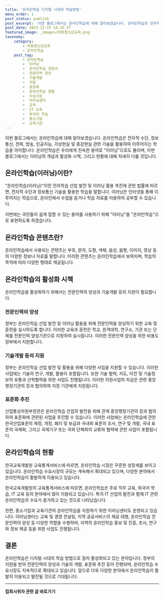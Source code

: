 ```yaml
---
title: '온라인학습 디지털 시대의 학습방법'
menu_order: 1
post_status: publish
post_excerpt: '이번 블로그에서는 온라인학습에 대해 알아보겠습니다. 온라인학습은 전자적 수단, 정보통신, 전파, 방송, 인공지능, 가상현실 및 증강현실 관련 기술을 활용하여 이루어지는 학습을 의미합니다. 온라인학습은 우리에게 친숙한 용어로  이러닝 으로도 불리며, 이번 블로그에서는 이러닝의 개념과 활성화 시책, 그리고 현황에 대해 자세히 다룰 것입니다.'
post_date: 2023-12-15 14:15:27
featured_image: _images/아동청소년교육.png
taxonomy:
    category:
        - 아동청소년교육
        - 온라인학습
    post_tag:
        - 온라인학습
        -  이러닝
        -  온라인학습 콘텐츠
        -  전문인력 양성
        -  기술개발
        -  지원
        -  표준화
        -  온라인학습 현황
        -  수요시장
        -  이러닝센터
        -  교육
        -  IT 교육
        -  외국어 학습
        -  중소기업
        -  교육기관
---
```



이번 블로그에서는 온라인학습에 대해 알아보겠습니다. 온라인학습은 전자적 수단, 정보통신, 전파, 방송, 인공지능, 가상현실 및 증강현실 관련 기술을 활용하여 이루어지는 학습을 의미합니다. 온라인학습은 우리에게 친숙한 용어로 "이러닝"으로도 불리며, 이번 블로그에서는 이러닝의 개념과 활성화 시책, 그리고 현황에 대해 자세히 다룰 것입니다.

## 온라인학습(이러닝)이란?

"온라인학습(이러닝)"이란 전자학습 산업 발전 및 이러닝 활용 촉진에 관한 법률에 따르면, 전자적 수단과 정보통신 기술을 활용한 학습을 말합니다. 이러닝은 인터넷을 통해 이루어지는 학습으로, 온라인에서 수업을 듣거나 학습 자료를 이용하여 공부할 수 있습니다.

이번에는 국민들이 쉽게 접할 수 있는 용어를 사용하기 위해 "이러닝"을 "온라인학습"으로 표현하도록 하겠습니다.

## 온라인학습 콘텐츠란?

온라인학습에서 사용되는 콘텐츠는 부호, 문자, 도형, 색채, 음성, 음향, 이미지, 영상 등의 다양한 정보나 자료를 말합니다. 이러한 콘텐츠는 온라인학습에서 보여지며, 학습의 목적에 따라 다양한 형태로 제공됩니다.

## 온라인학습의 활성화 시책

온라인학습을 활성화하기 위해서는 전문인력의 양성과 기술개발 등의 지원이 필요합니다.

### 전문인력의 양성

정부는 온라인학습 산업 발전 및 이러닝 활용을 위해 전문인력을 양성하기 위한 교육 및 훈련을 실시하도록 합니다. 이러한 교육과 훈련은 학교, 원격대학, 연구소, 기관 또는 단체를 전문인력 양성기관으로 지정하여 실시됩니다. 이러한 전문인력 양성을 위한 비용도 정부에서 지원합니다.

### 기술개발 등의 지원

정부는 온라인학습 산업 발전 및 활용을 위해 다양한 사업을 지원할 수 있습니다. 이러한 사업에는 기술의 연구, 개발, 활용이 포함됩니다. 또한 기술 협력, 지도, 이전 및 기술정보의 유통과 산학협력을 위한 사업도 진행됩니다. 이러한 지원사업의 자금은 관련 중앙행정기관의 장과 협의하여 지정 기관에게 지원됩니다.

### 표준화 추진

산업통상자원부장관은 온라인학습 산업의 발전을 위해 관계 중앙행정기관의 장과 협의하여 표준화에 관련된 사업을 추진할 수 있습니다. 이러한 사업에는 온라인학습에 관한 한국산업표준의 제정, 개정, 폐지 및 보급과 국내외 표준의 조사, 연구 및 개발, 국내 표준의 국제화, 그리고 국제기구 또는 국외 단체와의 교류와 협력에 관한 사업이 포함됩니다.

## 온라인학습의 현황

한국교육개발원 교육통계서비스에 따르면, 온라인학습 시장은 꾸준한 성장세를 보이고 있습니다. 온라인학습 수요시장의 규모는 계속해서 확대되고 있으며, 다양한 분야에서 온라인학습이 활발하게 이용되고 있습니다.

한국교육개발원의 교육통계서비스에 따르면, 온라인학습은 주로 직무 교육, 외국어 학습, IT 교육 등의 분야에서 많이 이용되고 있습니다. 특히 IT 산업의 발전과 함께 IT 관련 온라인학습의 수요가 증가하고 있는 것으로 나타났습니다.

한편, 중소기업과 교육기관의 온라인학습을 지원하기 위한 이러닝센터도 운영되고 있습니다. 이러닝센터는 교육 및 경영 컨설팅, 지역 공공서비스의 제공 대행, 온라인학습 전문인력의 양성 등 다양한 역할을 수행하며, 지역의 온라인학습 홍보 및 진흥, 조사, 연구와 정보 제공 등을 위한 사업도 진행됩니다.

## 결론

온라인학습은 디지털 시대의 학습 방법으로 점차 활성화되고 있는 분야입니다. 정부의 지원을 받아 전문인력의 양성과 기술의 개발, 표준화 추진 등이 진행되며, 온라인학습 수요시장도 지속적으로 확대되고 있습니다. 앞으로 더욱 다양한 분야에서 온라인학습이 활발히 이용되고 발전될 것으로 기대됩니다.
<!-- wp:separator -->
<hr class="wp-block-separator has-alpha-channel-opacity"/>
<!-- /wp:separator -->

<!-- wp:group {"backgroundColor":"base","layout":{"type":"constrained"}} -->
<div class="wp-block-group has-base-background-color has-background"><!-- wp:paragraph {"align":"center","fontSize":"medium"} -->
<p class="has-text-align-center has-large-font-size"><strong>집회시위자 관련 글 바로가기</strong></p>
<!-- /wp:paragraph -->


<!-- wp:latest-posts
{"categories":[{"id":30996,"count":19,"description":"","link":"https://uknowlaw.com/category/%ec%a7%91%ed%9a%8c%ec%8b%9c%ec%9c%84%ec%9e%90/","name":"집회시위자","slug":"집회시위자","taxonomy":"category","parent":0,"meta":[],"_links":{"self":[{"href":"https://uknowlaw.com/wp-json/wp/v2/categories/30996"}],"collection":[{"href":"https://uknowlaw.com/wp-json/wp/v2/categories"}],"about":[{"href":"https://uknowlaw.com/wp-json/wp/v2/taxonomies/category"}],"wp:post_type":[{"href":"https://uknowlaw.com/wp-json/wp/v2/posts?categories=30996"}],"curies":[{"name":"wp","href":"https://api.w.org/{rel}","templated":true}]}}],"postsToShow":100,"excerptLength":28,"postLayout":"grid","columns":2,"featuredImageAlign":"left","featuredImageSizeSlug":"large","fontSize":"small"} /--></div>
<!-- /wp:group -->